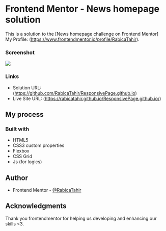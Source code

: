
# Frontend Mentor - News homepage solution

This is a solution to the [News homepage challenge on Frontend Mentor]
My Profile:
(https://www.frontendmentor.io/profile/RabicaTahir). 



### Screenshot

![](./new-homepage-solution-by-rabica.jpg)

### Links

- Solution URL: (https://github.com/RabicaTahir/ResponsivePage.github.io)
- Live Site URL: (https://rabicatahir.github.io/ResponsivePage.github.io/)

## My process

### Built with

- HTML5 
- CSS3 custom properties
- Flexbox
- CSS Grid
- Js (for logics)



## Author


- Frontend Mentor - [@RabicaTahir](https://www.frontendmentor.io/profile/RabicaTahir)




## Acknowledgments

Thank you frontendmentor for helping us developing and enhancing our skills <3.


